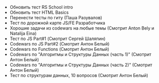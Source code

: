 - Обновить тест RS School intro
- Обновить тест HTML Basics
- Перенести тесты по гиту (Паша Разувалов)
- Тест по дорожной карте JS/FE Разработчика
- Хорошие задачи из codewars на любые темы (Смотрит Anton Bely и Natalija Eina)
- Тест по JS Part#1 (Смотрит Сергей Шаляпин)
- Codewars по JS Part#2 (Смотрит Антон Белый)
- Codewars по Functions (Смотрит Антон Белый)
- Codewars по "Алгоритмы и Структуры Данных (часть 1)" (Смотрит Антон Белый)
- Codewars по "Алгоритмы и Структуры Данных (часть 2)" (Смотрит Антон Белый)
- Тест по структурам данных, 10 вопросов (Смотрит Антон Белый)

